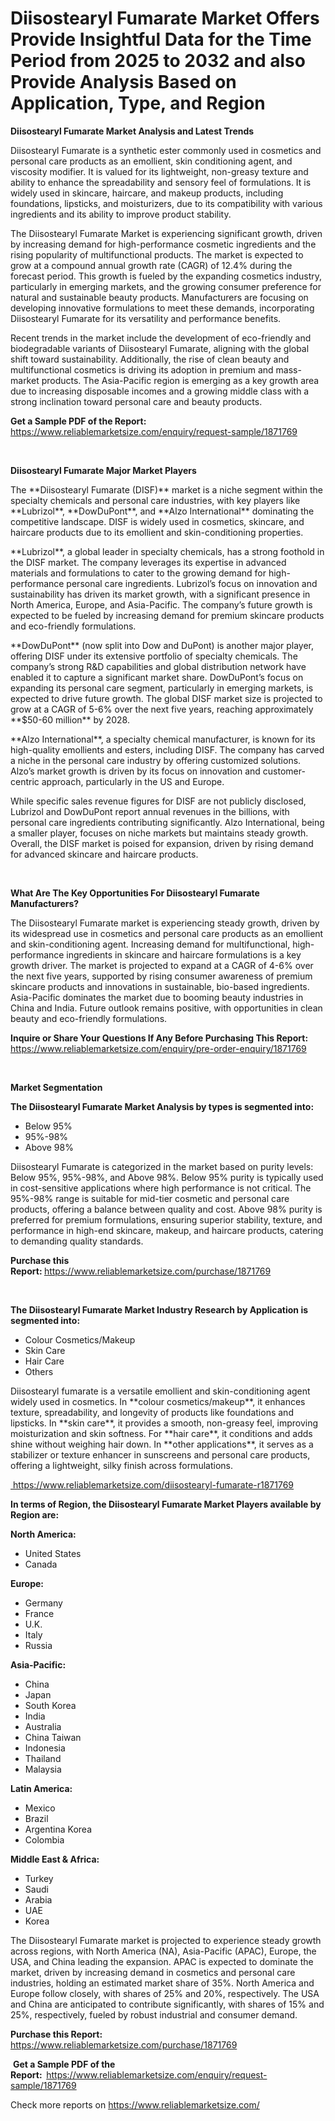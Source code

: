<p><h1>Diisostearyl Fumarate Market Offers Provide Insightful Data for the Time Period from 2025 to 2032 and also Provide Analysis Based on Application, Type, and Region</h1></p><p><strong>Diisostearyl Fumarate Market Analysis and Latest Trends</strong></p>
<p><p>Diisostearyl Fumarate is a synthetic ester commonly used in cosmetics and personal care products as an emollient, skin conditioning agent, and viscosity modifier. It is valued for its lightweight, non-greasy texture and ability to enhance the spreadability and sensory feel of formulations. It is widely used in skincare, haircare, and makeup products, including foundations, lipsticks, and moisturizers, due to its compatibility with various ingredients and its ability to improve product stability.</p><p>The Diisostearyl Fumarate Market is experiencing significant growth, driven by increasing demand for high-performance cosmetic ingredients and the rising popularity of multifunctional products. The market is expected to grow at a compound annual growth rate (CAGR) of 12.4% during the forecast period. This growth is fueled by the expanding cosmetics industry, particularly in emerging markets, and the growing consumer preference for natural and sustainable beauty products. Manufacturers are focusing on developing innovative formulations to meet these demands, incorporating Diisostearyl Fumarate for its versatility and performance benefits.</p><p>Recent trends in the market include the development of eco-friendly and biodegradable variants of Diisostearyl Fumarate, aligning with the global shift toward sustainability. Additionally, the rise of clean beauty and multifunctional cosmetics is driving its adoption in premium and mass-market products. The Asia-Pacific region is emerging as a key growth area due to increasing disposable incomes and a growing middle class with a strong inclination toward personal care and beauty products.</p></p>
<p><strong>Get a Sample PDF of the Report:&nbsp;</strong> <a href="https://www.reliablemarketsize.com/enquiry/request-sample/1871769?utm_campaign=2145&utm_medium=2&utm_source=Github&utm_content=ia&utm_term=25012025&utm_id=diisostearyl-fumarate">https://www.reliablemarketsize.com/enquiry/request-sample/1871769</a></p>
<p>&nbsp;</p>
<p><strong>Diisostearyl Fumarate Major Market Players</strong></p>
<p><p>The **Diisostearyl Fumarate (DISF)** market is a niche segment within the specialty chemicals and personal care industries, with key players like **Lubrizol**, **DowDuPont**, and **Alzo International** dominating the competitive landscape. DISF is widely used in cosmetics, skincare, and haircare products due to its emollient and skin-conditioning properties.</p><p>**Lubrizol**, a global leader in specialty chemicals, has a strong foothold in the DISF market. The company leverages its expertise in advanced materials and formulations to cater to the growing demand for high-performance personal care ingredients. Lubrizol’s focus on innovation and sustainability has driven its market growth, with a significant presence in North America, Europe, and Asia-Pacific. The company’s future growth is expected to be fueled by increasing demand for premium skincare products and eco-friendly formulations.</p><p>**DowDuPont** (now split into Dow and DuPont) is another major player, offering DISF under its extensive portfolio of specialty chemicals. The company’s strong R&D capabilities and global distribution network have enabled it to capture a significant market share. DowDuPont’s focus on expanding its personal care segment, particularly in emerging markets, is expected to drive future growth. The global DISF market size is projected to grow at a CAGR of 5-6% over the next five years, reaching approximately **$50-60 million** by 2028.</p><p>**Alzo International**, a specialty chemical manufacturer, is known for its high-quality emollients and esters, including DISF. The company has carved a niche in the personal care industry by offering customized solutions. Alzo’s market growth is driven by its focus on innovation and customer-centric approach, particularly in the US and Europe.</p><p>While specific sales revenue figures for DISF are not publicly disclosed, Lubrizol and DowDuPont report annual revenues in the billions, with personal care ingredients contributing significantly. Alzo International, being a smaller player, focuses on niche markets but maintains steady growth. Overall, the DISF market is poised for expansion, driven by rising demand for advanced skincare and haircare products.</p></p>
<p>&nbsp;</p>
<p><strong>What Are The Key Opportunities For Diisostearyl Fumarate Manufacturers?</strong></p>
<p><p>The Diisostearyl Fumarate market is experiencing steady growth, driven by its widespread use in cosmetics and personal care products as an emollient and skin-conditioning agent. Increasing demand for multifunctional, high-performance ingredients in skincare and haircare formulations is a key growth driver. The market is projected to expand at a CAGR of 4-6% over the next five years, supported by rising consumer awareness of premium skincare products and innovations in sustainable, bio-based ingredients. Asia-Pacific dominates the market due to booming beauty industries in China and India. Future outlook remains positive, with opportunities in clean beauty and eco-friendly formulations.</p></p>
<p><strong>Inquire or Share Your Questions If Any Before Purchasing This Report:</strong> <a href="https://www.reliablemarketsize.com/enquiry/pre-order-enquiry/1871769?utm_campaign=2145&utm_medium=2&utm_source=Github&utm_content=ia&utm_term=25012025&utm_id=diisostearyl-fumarate">https://www.reliablemarketsize.com/enquiry/pre-order-enquiry/1871769</a></p>
<p>&nbsp;</p>
<p><strong>Market Segmentation</strong></p>
<p><strong>The Diisostearyl Fumarate Market Analysis by types is segmented into:</strong></p>
<p><ul><li>Below 95%</li><li>95%-98%</li><li>Above 98%</li></ul></p>
<p><p>Diisostearyl Fumarate is categorized in the market based on purity levels: Below 95%, 95%-98%, and Above 98%. Below 95% purity is typically used in cost-sensitive applications where high performance is not critical. The 95%-98% range is suitable for mid-tier cosmetic and personal care products, offering a balance between quality and cost. Above 98% purity is preferred for premium formulations, ensuring superior stability, texture, and performance in high-end skincare, makeup, and haircare products, catering to demanding quality standards.</p></p>
<p><strong>Purchase this Report:&nbsp;</strong><a href="https://www.reliablemarketsize.com/purchase/1871769?utm_campaign=2145&utm_medium=2&utm_source=Github&utm_content=ia&utm_term=25012025&utm_id=diisostearyl-fumarate">https://www.reliablemarketsize.com/purchase/1871769</a></p>
<p>&nbsp;</p>
<p><strong>The Diisostearyl Fumarate Market Industry Research by Application is segmented into:</strong></p>
<p><ul><li>Colour Cosmetics/Makeup</li><li>Skin Care</li><li>Hair Care</li><li>Others</li></ul></p>
<p><p>Diisostearyl fumarate is a versatile emollient and skin-conditioning agent widely used in cosmetics. In **colour cosmetics/makeup**, it enhances texture, spreadability, and longevity of products like foundations and lipsticks. In **skin care**, it provides a smooth, non-greasy feel, improving moisturization and skin softness. For **hair care**, it conditions and adds shine without weighing hair down. In **other applications**, it serves as a stabilizer or texture enhancer in sunscreens and personal care products, offering a lightweight, silky finish across formulations.</p></p>
<p><a href="https://www.reliablemarketsize.com/diisostearyl-fumarate-r1871769?utm_campaign=2145&utm_medium=2&utm_source=Github&utm_content=ia&utm_term=25012025&utm_id=diisostearyl-fumarate">&nbsp;https://www.reliablemarketsize.com/diisostearyl-fumarate-r1871769</a></p>
<p><strong>In terms of Region, the Diisostearyl Fumarate Market Players available by Region are:</strong></p>
<p>
    <p> <strong> North America: </strong>
        <ul>
            <li>United States</li>
            <li>Canada</li>
        </ul>
        </p> 
    <p> <strong> Europe: </strong>
        <ul>
            <li>Germany</li>
            <li>France</li>
            <li>U.K.</li>
            <li>Italy</li>
            <li>Russia</li>
        </ul>
        </p> 
    <p> <strong> Asia-Pacific: </strong>
        <ul>
            <li>China</li>
            <li>Japan</li>
            <li>South Korea</li>
            <li>India</li>
            <li>Australia</li>
            <li>China Taiwan</li>
            <li>Indonesia</li>
            <li>Thailand</li>
            <li>Malaysia</li>
        </ul>
        </p> 
    <p> <strong> Latin America: </strong>
        <ul>
            <li>Mexico</li>
            <li>Brazil</li>
            <li>Argentina Korea</li>
            <li>Colombia</li>
        </ul>
        </p> 
    <p> <strong> Middle East & Africa: </strong>
        <ul>
            <li>Turkey</li>
            <li>Saudi</li>
            <li>Arabia</li>
            <li>UAE</li>
            <li>Korea</li>
        </ul>
    </p>
    </p>
<p><p>The Diisostearyl Fumarate market is projected to experience steady growth across regions, with North America (NA), Asia-Pacific (APAC), Europe, the USA, and China leading the expansion. APAC is expected to dominate the market, driven by increasing demand in cosmetics and personal care industries, holding an estimated market share of 35%. North America and Europe follow closely, with shares of 25% and 20%, respectively. The USA and China are anticipated to contribute significantly, with shares of 15% and 25%, respectively, fueled by robust industrial and consumer demand.</p></p>
<p><strong>Purchase this Report: </strong><a href="https://www.reliablemarketsize.com/purchase/1871769?utm_campaign=2145&utm_medium=2&utm_source=Github&utm_content=ia&utm_term=25012025&utm_id=diisostearyl-fumarate">https://www.reliablemarketsize.com/purchase/1871769</a></p>
<p>&nbsp;<strong>Get a Sample PDF of the Report:&nbsp;&nbsp;</strong><a href="https://www.reliablemarketsize.com/enquiry/request-sample/1871769?utm_campaign=2145&utm_medium=2&utm_source=Github&utm_content=ia&utm_term=25012025&utm_id=diisostearyl-fumarate">https://www.reliablemarketsize.com/enquiry/request-sample/1871769</a></p>
<p><strong></strong></p>
<p>Check more reports on <a href="https://www.reliablemarketsize.com/?utm_campaign=2145&utm_medium=2&utm_source=Github&utm_content=ia&utm_term=25012025&utm_id=diisostearyl-fumarate">https://www.reliablemarketsize.com/</a></p>